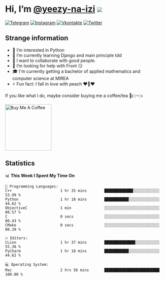 # Hi, I’m [@yeezy-na-izi](https://github.com/yeezy-na-izi/) ![](https://visitor-badge.glitch.me/badge?page_id=yeezy-na-izi.yeezy-na-izi)

[![Telegram](https://img.shields.io/badge/Telegram-262424?style=for-the-badge&logo=Telegram)](https://t.me/yeezy_na_izi)
[![Instagram](https://img.shields.io/badge/Instagram-262424?style=for-the-badge&logo=Instagram)](https://www.instagram.com/yeezy_na_izi)
[![Vkontakte](https://img.shields.io/badge/VK-262424?style=for-the-badge&logo=Vk&logoColor=0077FF)](https://vk.com/yeezy_na_izi)
[![Twitter](https://img.shields.io/badge/Twitter-262424?style=for-the-badge&logo=Twitter)](https://twitter.com/yeezynaizi)

## Strange information
  
- 👀 I’m interested in Python
- 🌱 I’m currently learning Django and main principle tdd
- 💞️ I want to collaborate with good people.
- 🤔 I’m looking for help with Front 😏
- 🎓 I'm currently getting a bachelor of applied mathematics and computer science at MIREA
- ⚡️ Fun fact: I fall in love with peach ❤️🍑❤️

If you like what I do, maybe consider buying me a coffee/tea 🥺👉👈

<a href="https://www.buymeacoffee.com/yeezynaizi" target="_blank"><img src="https://cdn.buymeacoffee.com/buttons/v2/default-red.png" alt="Buy Me A Coffee" width="150" ></a>

## Statistics

<!--START_SECTION:waka-->
📊 **This Week I Spent My Time On** 

```text
💬 Programming Languages: 
C++                      1 hr 35 mins        █████████████░░░░░░░░░░░░   53.99 % 
Python                   1 hr 18 mins        ███████████░░░░░░░░░░░░░░   44.62 % 
ObjectiveC               1 min               ░░░░░░░░░░░░░░░░░░░░░░░░░   00.57 % 
C                        0 secs              ░░░░░░░░░░░░░░░░░░░░░░░░░   00.43 % 
CMake                    0 secs              ░░░░░░░░░░░░░░░░░░░░░░░░░   00.39 % 

🔥 Editors: 
CLion                    1 hr 37 mins        ██████████████░░░░░░░░░░░   55.38 % 
PyCharm                  1 hr 18 mins        ███████████░░░░░░░░░░░░░░   44.62 % 

💻 Operating System: 
Mac                      2 hrs 56 mins       █████████████████████████   100.00 % 
```


<!--END_SECTION:waka-->
